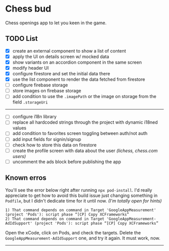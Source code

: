 # Chess bud

Chess openings app to let you keen in the game.

## TODO List

- [x] create an external component to show a list of content
- [x] apply the UI on details screen w/ mocked data
- [x] show variants on an accordion component in the same screen
- [x] modify header UI
- [x] configure firestore and set the initial data there
- [x] use the list component to render the data fetched from firestore
- [ ] configure firebase storage
- [ ] store images on firebase storage
- [ ] add condition to use the `.imagePath` or the image on storage from the field `.storageUri`

---

- [ ] configure i18n library
- [ ] replace all hardcoded strings through the project with dynamic i18ned values
- [ ] add condition to favorites screen toggling between auth/not auth
- [ ] add input fields for signin/signup
- [ ] check how to store this data on firestore
- [ ] create the profile screen with data about the user _(lichess, chess.com users)_
- [ ] uncomment the ads block before publishing the app

## Known erros

You'll see the error below right after running `npx pod-install`. I'd really appreciate to get how to avoid this build issue just changing something in `Podfile`, but I didn't dedicate time for it until now. _(I'm totally open for hints)_

```shell
1) That command depends on command in Target 'GoogleAppMeasurement' (project 'Pods'): script phase “[CP] Copy XCFrameworks”
2) That command depends on command in Target 'GoogleAppMeasurement-AdIdSupport' (project 'Pods'): script phase “[CP] Copy XCFrameworks”
```

Open the xCode, click on Pods, and check the targets. Delete the `GoogleAppMeasurement-AdIdSupport` one, and try it again. It must work, now.

---
